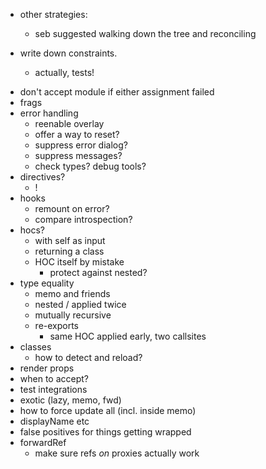 - other strategies:
  - seb suggested walking down the tree and reconciling
- write down constraints.

  - actually, tests!

* don't accept module if either assignment failed
* frags
* error handling
  - reenable overlay
  - offer a way to reset?
  - suppress error dialog?
  - suppress messages?
  - check types? debug tools?
* directives?
  - !
* hooks
  - remount on error?
  - compare introspection?
* hocs?
  - with self as input
  - returning a class
  - HOC itself by mistake
    - protect against nested?
* type equality
  - memo and friends
  - nested / applied twice
  - mutually recursive
  - re-exports
    - same HOC applied early, two callsites
* classes
  - how to detect and reload?
* render props
* when to accept?
* test integrations
* exotic (lazy, memo, fwd)
* how to force update all (incl. inside memo)
* displayName etc
* false positives for things getting wrapped
* forwardRef
  - make sure refs _on_ proxies actually work
